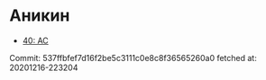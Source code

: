 # Аникин
- [40: AC](40.md)

Commit: 537ffbfef7d16f2be5c3111c0e8c8f36565260a0
 fetched at: 20201216-223204
